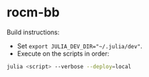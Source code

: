 # rocm-bb

Build instructions:

- Set `export JULIA_DEV_DIR="~/.julia/dev"`.
- Execute on the scripts in order:

```bash
julia <script> --verbose --deploy=local
```
